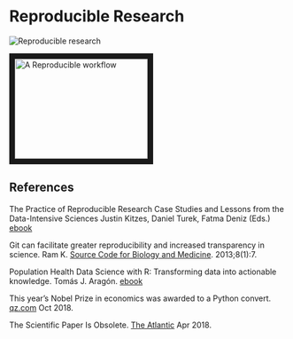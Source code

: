 # Reproducible Research

![Reproducible research](https://youtu.be/s3JldKoA0zw)

<a href="http://www.youtube.com/watch?feature=player_embedded&v=s3JldKoA0zw
" target="_blank"><img src="http://img.youtube.com/vi/s3JldKoA0zw&feature=youtu.be/0.jpg"
alt="A Reproducible workflow" width="240" height="180" border="10" /></a>

## References

The Practice of Reproducible Research
Case Studies and Lessons from the Data-Intensive Sciences
Justin Kitzes, Daniel Turek, Fatma Deniz (Eds.) [ebook](https://legacy.gitbook.com/book/bids/the-practice-of-reproducible-research/details)

Git can facilitate greater reproducibility and increased transparency in science. Ram K. [Source Code for Biology and Medicine](https://scfbm.biomedcentral.com/articles/10.1186/1751-0473-8-7). 2013;8(1):7.

Population Health Data Science with R: Transforming data into actionable knowledge. Tomás J. Aragón. [ebook](https://bookdown.org/medepi/phds/)

This year’s Nobel Prize in economics was awarded to a Python convert. [qz.com](https://qz.com/1417145/economics-nobel-laureate-paul-romer-is-a-python-programming-convert/) Oct 2018.

The Scientific Paper Is Obsolete. [The Atlantic](https://www.theatlantic.com/science/archive/2018/04/the-scientific-paper-is-obsolete/556676/) Apr 2018.
